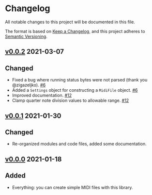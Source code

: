 # Changelog
All notable changes to this project will be documented in this file.

The format is based on [Keep a Changelog](https://keepachangelog.com/en/1.0.0/),
and this project adheres to [Semantic Versioning](https://semver.org/spec/v2.0.0.html).

## [v0.0.2] 2021-03-07
## Changed
- Fixed a bug where running status bytes were not parsed (thank you @zigazeljko). [#6]
- Added a `Settings` object for constructing a `MidiFile` object. [#6]
- Improved documentation. [#12]
- Clamp quarter note division values to allowable range. [#12]

[#6]: https://github.com/webern/midi_file/issues/6
[#12]: https://github.com/webern/midi_file/issues/12

## [v0.0.1] 2021-01-30
## Changed
- Re-organized modules and code files, added some documentation.


## [v0.0.0] 2021-01-18
## Added
- Everything: you can create simple MIDI files with this library.

<!-- version diff links -->
[Unreleased]: https://github.com/webern/midi_file/compare/v0.0.2...HEAD
[v0.0.2]: https://github.com/webern/midi_file/compare/v0.0.1...v0.0.2
[v0.0.1]: https://github.com/webern/midi_file/compare/v0.0.0...v0.0.1
[v0.0.0]: https://github.com/webern/midi_file/releases/tag/v0.0.0
